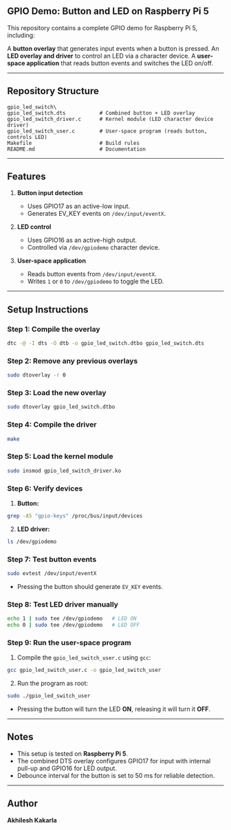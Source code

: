 ## GPIO Demo: Button and LED on Raspberry Pi 5

This repository contains a complete GPIO demo for Raspberry Pi 5, including:

 A **button overlay** that generates input events when a button is pressed.
 An **LED overlay and driver** to control an LED via a character device.
 A **user-space application** that reads button events and switches the LED on/off.

---

## Repository Structure

```
gpio_led_switch\
gpio_led_switch.dts           # Combined button + LED overlay
gpio_led_switch_driver.c      # Kernel module (LED character device driver)
gpio_led_switch_user.c        # User-space program (reads button, controls LED)
Makefile                      # Build rules
README.md                     # Documentation

````
---

## Features

1. **Button input detection**  
   - Uses GPIO17 as an active-low input.  
   - Generates EV_KEY events on `/dev/input/eventX`.

2. **LED control**  
   - Uses GPIO16 as an active-high output.  
   - Controlled via `/dev/gpiodemo` character device.

3. **User-space application**  
   - Reads button events from `/dev/input/eventX`.  
   - Writes `1` or `0` to `/dev/gpiodemo` to toggle the LED.  

---

## Setup Instructions

### Step 1: Compile the overlay

```bash
dtc -@ -I dts -O dtb -o gpio_led_switch.dtbo gpio_led_switch.dts
````

### Step 2: Remove any previous overlays

```bash
sudo dtoverlay -r 0
```

### Step 3: Load the new overlay

```bash
sudo dtoverlay gpio_led_switch.dtbo
```

### Step 4: Compile the driver

```bash
make
```

### Step 5: Load the kernel module

```bash
sudo insmod gpio_led_switch_driver.ko
```

### Step 6: Verify devices

1. **Button:**

```bash
grep -A5 "gpio-keys" /proc/bus/input/devices
```

2. **LED driver:**

```bash
ls /dev/gpiodemo
```

### Step 7: Test button events

```bash
sudo evtest /dev/input/eventX
```

* Pressing the button should generate `EV_KEY` events.

### Step 8: Test LED driver manually

```bash
echo 1 | sudo tee /dev/gpiodemo   # LED ON
echo 0 | sudo tee /dev/gpiodemo   # LED OFF
```

### Step 9: Run the user-space program

1. Compile the `gpio_led_switch_user.c` using `gcc`:

```bash
gcc gpio_led_switch_user.c -o gpio_led_switch_user
```

2. Run the program as root:

```bash
sudo ./gpio_led_switch_user
```

* Pressing the button will turn the LED **ON**, releasing it will turn it **OFF**.

---

## Notes

* This setup is tested on **Raspberry Pi 5**.
* The combined DTS overlay configures GPIO17 for input with internal pull-up and GPIO16 for LED output.
* Debounce interval for the button is set to 50 ms for reliable detection.

---

## Author

**Akhilesh Kakarla**
